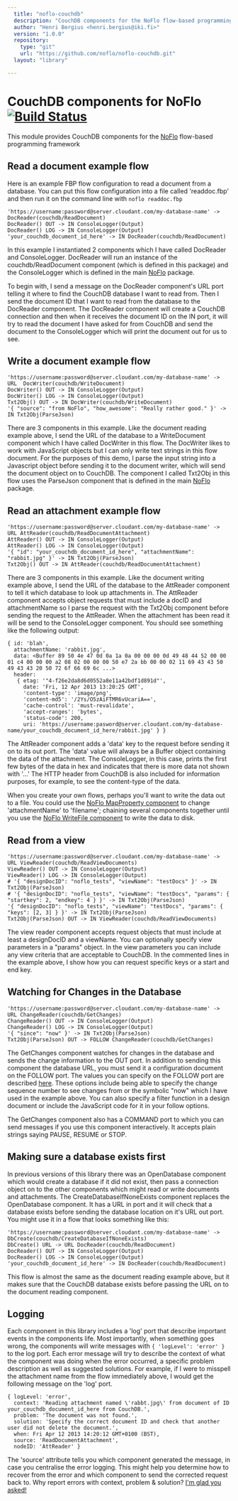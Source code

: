 ```yaml
---
  title: "noflo-couchdb"
  description: "CouchDB components for the NoFlo flow-based programming environment"
  author: "Henri Bergius <henri.bergius@iki.fi>"
  version: "1.0.0"
  repository: 
    type: "git"
    url: "https://github.com/noflo/noflo-couchdb.git"
  layout: "library"

---
```

CouchDB components for NoFlo [![Build Status](https://secure.travis-ci.org/noflo/noflo-couchdb.png?branch=master)](https://travis-ci.org/noflo/noflo-couchdb)
=========================

This module provides CouchDB components for the [NoFlo](http://noflojs.org/) flow-based programming framework

Read a document example flow
----------------------------
Here is an example FBP flow configuration to read a document from a database.  You can put this flow configuration into a file called 'readdoc.fbp' and then run it on the command line with `noflo readdoc.fbp`

    'https://username:password@server.cloudant.com/my-database-name' -> DocReader(couchdb/ReadDocument)
    DocReader() OUT -> IN ConsoleLogger(Output)
    DocReader() LOG -> IN ConsoleLogger(Output)
    'your_couchdb_document_id_here' -> IN DocReader(couchdb/ReadDocument)

In this example I instantiated 2 components which I have called DocReader and ConsoleLogger.  DocReader will run an instance of the couchdb/ReadDocument component (which is defined in this package) and the ConsoleLogger which is defined in the main [NoFlo](http://noflojs.org/) package.

To begin with, I send a message on the DocReader component's URL port telling it where to find the CouchDB database I want to read from.  Then I send the document ID that I want to read from the database to the DocReader component.  The DocReader component will create a CouchDB connection and then when it receives the document ID on the IN port, it will try to read the document I have asked for from CouchDB and send the document to the ConsoleLogger which will print the document out for us to see.

Write a document example flow
-----------------------------
    'https://username:password@server.cloudant.com/my-database-name' -> URL  DocWriter(couchdb/WriteDocument)
    DocWriter() OUT -> IN ConsoleLogger(Output)
    DocWriter() LOG -> IN ConsoleLogger(Output)
    Txt2Obj() OUT -> IN DocWriter(couchdb/WriteDocument)
    '{ "source": "from NoFlo", "how_awesome": "Really rather good." }' -> IN Txt2Obj(ParseJson)

There are 3 components in this example.  Like the document reading example above, I send the URL of the database to a WriteDocument component which I have called DocWriter in this flow.  The DocWriter likes to work with JavaScript objects but I can only write text strings in this flow document.  For the purposes of this demo, I parse the input string into a Javascript object before sending it to the document writer, which will send the document object on to CouchDB.  The component I called Txt2Obj in this flow uses the ParseJson component that is defined in the main [NoFlo](http://noflojs.org/) package.

Read an attachment example flow
-------------------------------
    'https://username:password@server.cloudant.com/my-database-name' -> URL AttReader(couchdb/ReadDocumentAttachment)
    AttReader() OUT -> IN ConsoleLogger(Output)
    AttReader() LOG -> IN ConsoleLogger(Output)
    '{ "id": "your_couchdb_document_id_here", "attachmentName": "rabbit.jpg" }' -> IN Txt2Obj(ParseJson)
    Txt2Obj() OUT -> IN AttReader(couchdb/ReadDocumentAttachment)

There are 3 components in this example.  Like the document writing example above, I send the URL of the database to the AttReader component to tell it which database to look up attachments in.  The AttReader component accepts object requests that must include a docID and attachmentName so I parse the request with the Txt2Obj component before sending the request to the AttReader.  When the attachment has been read it will be send to the ConsoleLogger component.  You should see something like the following output:

    { id: 'blah',
      attachmentName: 'rabbit.jpg',
      data: <Buffer 89 50 4e 47 0d 0a 1a 0a 00 00 00 0d 49 48 44 52 00 00 01 c4 00 00 00 a2 08 02 00 00 00 50 e7 2a bb 00 00 02 11 69 43 43 50 49 43 43 20 50 72 6f 66 69 6c ...>
      header:
       { etag: '"4-f26e2da8d6d0552a8e11a42bdf1d891d"',
         date: 'Fri, 12 Apr 2013 13:20:25 GMT',
         'content-type': 'image/png',
         'content-md5': '/2Ys/O5zAiFTMR6vUcariA==',
         'cache-control': 'must-revalidate',
         'accept-ranges': 'bytes',
         'status-code': 200,
         uri: 'https://username:pasword@server.cloudant.com/my-database-name/your_couchdb_document_id_here/rabbit.jpg' } }

The AttReader component adds a 'data' key to the request before sending it on to its out port.  The 'data' value will always be a Buffer object containing the data of the attachment.  The ConsoleLogger, in this case, prints the first few bytes of the data in hex and indicates that there is more data not shown with '...'  The HTTP header from CouchDB is also included for information purposes, for example, to see the content-type of the data.

When you create your own flows, perhaps you'll want to write the data out to a file.  You could use the [NoFlo MapProperty component](https://github.com/bergie/noflo/blob/master/src/components/MapProperty.coffee) to change 'attachmentName' to 'filename'; chaining several components together until you use the [NoFlo WriteFile component](https://github.com/bergie/noflo/blob/master/src/components/WriteFile.coffee) to write the data to disk.

Read from a view
----------------
    'https://username:password@server.cloudant.com/my-database-name' -> URL ViewReader(couchdb/ReadViewDocuments)
    ViewReader() OUT -> IN ConsoleLogger(Output)
    ViewReader() LOG -> IN ConsoleLogger(Output)
    # '{ "designDocID": "noflo_tests", "viewName": "testDocs" }' -> IN Txt2Obj(ParseJson)
    # '{ "designDocID": "noflo_tests", "viewName": "testDocs", "params": { "startkey": 2, "endkey": 4 } }' -> IN Txt2Obj(ParseJson)
    '{ "designDocID": "noflo_tests", "viewName": "testDocs", "params": { "keys": [2, 3] } }' -> IN Txt2Obj(ParseJson)
    Txt2Obj(ParseJson) OUT -> IN ViewReader(couchdb/ReadViewDocuments)

The view reader component accepts request objects that must include at least a designDocID and a viewName.  You can optionally specify view parameters in a "params" object.  In the view parameters you can include any view criteria that are acceptable to CouchDB.  In the commented lines in the example above, I show how you can request specific keys or a start and end key.

Watching for Changes in the Database
------------------------------------
	'https://username:password@server.cloudant.com/my-database-name' -> URL ChangeReader(couchdb/GetChanges)
	ChangeReader() OUT -> IN ConsoleLogger(Output)
	ChangeReader() LOG -> IN ConsoleLogger(Output)
	'{ "since": "now" }' -> IN Txt2Obj(ParseJson)
	Txt2Obj(ParseJson) OUT -> FOLLOW ChangeReader(couchdb/GetChanges)

The GetChanges component watches for changes in the database and sends the change information to the OUT port.  In addition to sending this component the database URL, you must send it a configuration document on the FOLLOW port.  The values you can specify on the FOLLOW port are described [here](https://github.com/iriscouch/follow#simple-api-followoptions-callback).  These options include being able to specify the change sequence number to see changes from or the symbolic "now" which I have used in the example above.  You can also specify a filter function in a design document or include the JavaScript code for it in your follow options.

The GetChanges component also has a COMMAND port to which you can send messages if you use this component interactively.  It accepts plain strings saying PAUSE, RESUME or STOP.

Making sure a database exists first
-----------------------------------
In previous versions of this library there was an OpenDatabase component which would create a database if it did not exist, then pass a connection object on to the other components which might read or write documents and attachments.  The CreateDatabaseIfNoneExists component replaces the OpenDatabase component.  It has a URL in port and it will check that a database exists before sending the database location on it's URL out port.  You might use it in a flow that looks something like this:

    'https://username:password@server.cloudant.com/my-database-name' -> DbCreate(couchdb/CreateDatabaseIfNoneExists)
	DbCreate() URL -> URL DocReader(couchdb/ReadDocument)
    DocReader() OUT -> IN ConsoleLogger(Output)
    DocReader() LOG -> IN ConsoleLogger(Output)
    'your_couchdb_document_id_here' -> IN DocReader(couchdb/ReadDocument)

This flow is almost the same as the document reading example above, but it makes sure that the CouchDB database exists before passing the URL on to the document reading component.

Logging
-------
Each component in this library includes a 'log' port that describe important events in the components life.  Most importantly, when something goes wrong, the components will write messages with `{ 'logLevel': 'error' }` to the log port.  Each error message will try to describe the context of what the component was doing when the error occurred, a specific problem description as well as suggested solutions.  For example, if I were to misspell the attachment name from the flow immediately above, I would get the following message on the 'log' port.

    { logLevel: 'error',
      context: 'Reading attachment named \'rabbt.jpg\' from document of ID your_couchdb_document_id_here from CouchDB.',
      problem: 'The document was not found.',
      solution: 'Specify the correct document ID and check that another user did not delete the document.',
      when: Fri Apr 12 2013 14:20:12 GMT+0100 (BST),
      source: 'ReadDocumentAttachment',
      nodeID: 'AttReader' }

The 'source' attribute tells you which component generated the message, in case you centralise the error logging.  This might help you determine how to recover from the error and which component to send the corrected request back to.  Why report errors with context, problem & solution?  [I'm glad you asked!](http://programmers.stackexchange.com/questions/29433/how-to-write-a-good-exception-message/29455#29455)
